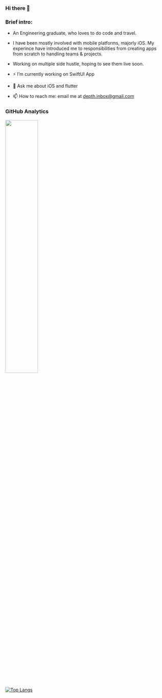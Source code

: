 ### Hi there 👋

### Brief intro:
- An Engineering graduate, who loves to do code and travel. 
- I have been mostly involved with mobile platforms, majorly iOS. My experince have introduced me to responsibilities from creating apps from scratch to handling teams & projects. 
- Working on multiple side hustle, hoping to see them live soon.

- ⚡ I’m currently working on SwiftUI App 
- 💬  Ask me about iOS and flutter
- 📫 How to reach me: email me at depth.inbox@gmail.com

<!--
**Dexter7677/Dexter7677** is a ✨ _special_ ✨ repository because its `README.md` (this file) appears on your GitHub profile.

Here are some ideas to get you started:

- 🔭 I’m currently working on SwiftUI App
- 🌱 I’m currently learning ...
- 👯 I’m looking to collaborate on ...
- 🤔 I’m looking for help with ...
- 💬 Ask me about ...
- 📫 How to reach me: ...
- 😄 Pronouns: ...
- ⚡ Fun fact: ...
-->

### GitHub Analytics

<p align="left">
<a href="https://github.com/faisalazeez">
  <img width = "45%"src="https://github-readme-stats-eight-theta.vercel.app/api?username=deepaksingh4&show_icons=true&theme=algolia&include_all_commits=true&count_private=true"/>
	<!--
  <img hspace="20" src="https://github-readme-stats-eight-theta.vercel.app/api/top-langs/?username=deepaksingh4&layout=compact&langs_count=8&theme=algolia"/>
	-->
</a>
</p>

[![Top Langs](https://github-readme-stats.vercel.app/api/top-langs/?username=deepaksingh4&layout=compact)](https://github.com/deepaksingh4)
